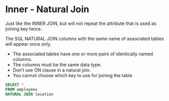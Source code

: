 # Inner - Natural Join
Just like the INNER JOIN, but will not repeat the attribute that is used as joining key twice.

The SQL NATURAL JOIN columns with the same name of associated tables will appear once only.

- The associated tables have one or more pairs of identically named columns.
- The columns must be the same data type.
- Don’t use ON clause in a natural join.
- You cannot choose which key to use for joining the table

```sql
SELECT *
FROM employees
NATURAL JOIN location
```
